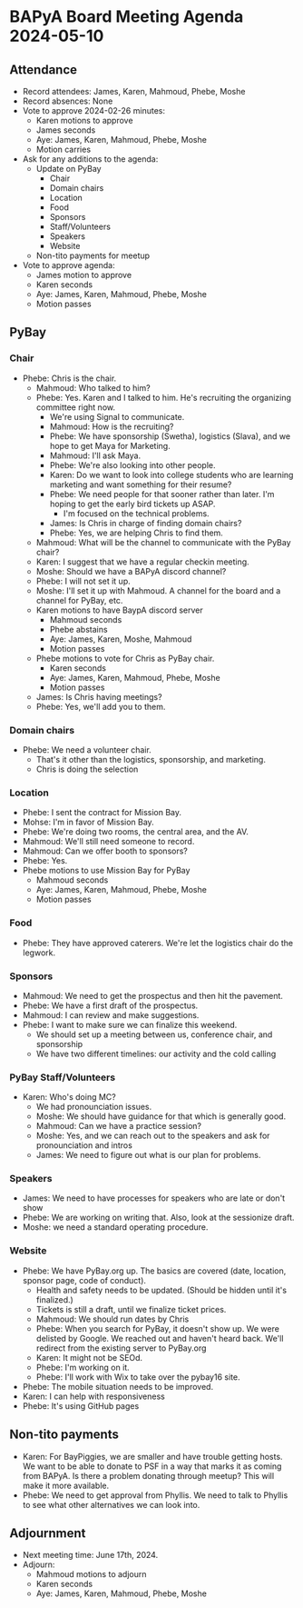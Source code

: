 # BAPyA Board Meeting Agenda 2024-05-10
## Attendance

* Record attendees: James, Karen, Mahmoud, Phebe, Moshe
* Record absences: None
* Vote to approve 2024-02-26 minutes:
  * Karen motions to approve
  * James seconds
  * Aye: James, Karen, Mahmoud, Phebe, Moshe
  * Motion carries
* Ask for any additions to the agenda:
  * Update on PyBay
    * Chair
    * Domain chairs
    * Location
    * Food
    * Sponsors
    * Staff/Volunteers
    * Speakers
    * Website
  * Non-tito payments for meetup
* Vote to approve agenda:
  * James motion to approve
  * Karen seconds
  * Aye: James, Karen, Mahmoud, Phebe, Moshe
  * Motion passes
 
## PyBay

### Chair

* Phebe: Chris is the chair.
  * Mahmoud: Who talked to him?
  * Phebe: Yes. Karen and I talked to him. He's recruiting the organizing committee right now.
    * We're using Signal to communicate.
    * Mahmoud: How is the recruiting?
    * Phebe: We have sponsorship (Swetha), logistics (Slava), and we hope to get Maya for Marketing.
    * Mahmoud: I'll ask Maya.
    * Phebe: We're also looking into other people.
    * Karen: Do we want to look into college students who are learning marketing and want something for their resume?
    * Phebe: We need people for that sooner rather than later. I'm hoping to get the early bird tickets up ASAP.
      * I'm focused on the technical problems.
    * James: Is Chris in charge of finding domain chairs?
    * Phebe: Yes, we are helping Chris to find them.
  * Mahmoud: What will be the channel to communicate with the PyBay chair?
  * Karen: I suggest that we have a regular checkin meeting.
  * Moshe: Should we have a BAPyA discord channel?
  * Phebe: I will not set it up.
  * Moshe: I'll set it up with Mahmoud. A channel for the board and a channel for PyBay, etc.
  * Karen motions to have BaypA discord server
    * Mahmoud seconds
    * Phebe abstains
    * Aye: James, Karen, Moshe, Mahmoud
    * Motion passes
  * Phebe motions to vote for Chris as PyBay chair.
    * Karen seconds
    * Aye: James, Karen, Mahmoud, Phebe, Moshe
    * Motion passes
  * James: Is Chris having meetings?
  * Phebe: Yes, we'll add you to them.

### Domain chairs

* Phebe: We need a volunteer chair.
  * That's it other than the logistics, sponsorship, and marketing.
  * Chris is doing the selection
 
### Location

* Phebe: I sent the contract for Mission Bay.
* Mohse: I'm in favor of Mission Bay.
* Phebe: We're doing two rooms, the central area, and the AV.
* Mahmoud: We'll still need someone to record.
* Mahmoud: Can we offer booth to sponsors?
* Phebe: Yes.
* Phebe motions to use Mission Bay for PyBay
  * Mahmoud seconds
  * Aye: James, Karen, Mahmoud, Phebe, Moshe
  * Motion passes

### Food

* Phebe: They have approved caterers. We're let the logistics chair do the legwork.

### Sponsors

* Mahmoud: We need to get the prospectus and then hit the pavement.
* Phebe: We have a first draft of the prospectus.
* Mahmoud: I can review and make suggestions.
* Phebe: I want to make sure we can finalize this weekend.
  * We should set up a meeting between us, conference chair, and sponsorship
  * We have two different timelines: our activity and the cold calling
 
### PyBay Staff/Volunteers

* Karen: Who's doing MC?
  * We had pronounciation issues.
  * Moshe: We should have guidance for that which is generally good.
  * Mahmoud: Can we have a practice session?
  * Moshe: Yes, and we can reach out to the speakers and ask for pronounciation and intros
  * James: We need to figure out what is our plan for problems.
    
### Speakers

* James: We need to have processes for speakers who are late or don't show
* Phebe: We are working on writing that. Also, look at the sessionize draft.
* Moshe: we need a standard operating procedure.

### Website

* Phebe: We have PyBay.org up. The basics are covered (date, location, sponsor page, code of conduct).
  * Health and safety needs to be updated. (Should be hidden until it's finalized.)
  * Tickets is still a draft, until we finalize ticket prices.
  * Mahmoud: We should run dates by Chris
  * Phebe: When you search for PyBay, it doesn't show up. We were delisted by Google. We reached out and haven't heard back. We'll redirect from the existing server to PyBay.org
  * Karen: It might not be SEOd.
  * Phebe: I'm working on it.
  * Phebe: I'll work with Wix to take over the pybay16 site.
* Phebe: The mobile situation needs to be improved.
* Karen: I can help with responsiveness
* Phebe: It's using GitHub pages 

## Non-tito payments

* Karen: For BayPiggies, we are smaller and have trouble getting hosts. We want to be able to donate to PSF in a way that marks it as coming from BAPyA. Is there a problem donating through meetup? This will make it more available.
* Phebe: We need to get approval from Phyllis. We need to talk to Phyllis to see what other alternatives we can look into.

## Adjournment

* Next meeting time: June 17th, 2024.
* Adjourn:
  * Mahmoud motions to adjourn
  * Karen seconds
  * Aye: James, Karen, Mahmoud, Phebe, Moshe


